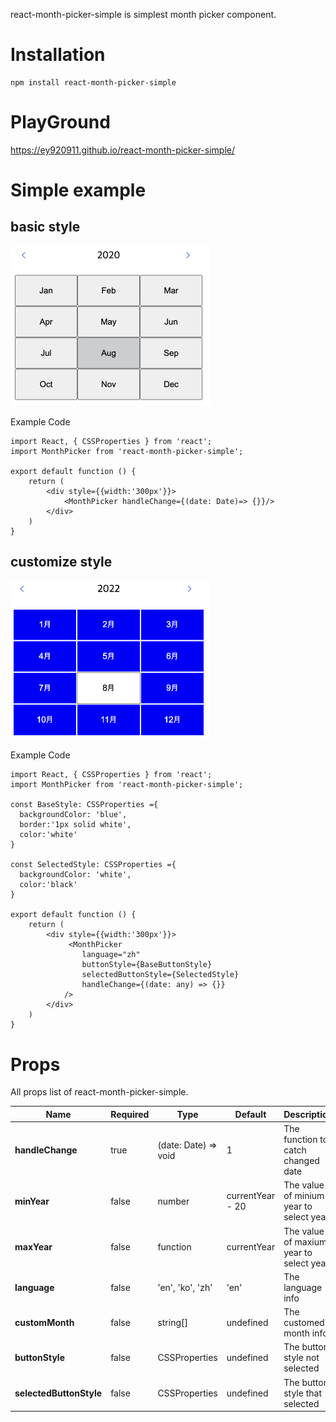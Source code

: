 react-month-picker-simple is simplest month picker component.

# Installation

```shell
npm install react-month-picker-simple
```

# PlayGround

https://ey920911.github.io/react-month-picker-simple/

# Simple example

## basic style

<img width="319" alt="basicStyle" src="https://github.com/ey920911/react-month-picker-simple/blob/main/docs/image/defaultStyle.png"/>

Example Code

```
import React, { CSSProperties } from 'react';
import MonthPicker from 'react-month-picker-simple';

export default function () {
    return (
        <div style={{width:'300px'}}>
            <MonthPicker handleChange={(date: Date)=> {}}/>
        </div>
    )
}

```

## customize style

<img width="319" alt="customizeStyled" src="https://github.com/ey920911/react-month-picker-simple/blob/main/docs/image/customizeStyled.png"/>

Example Code

```
import React, { CSSProperties } from 'react';
import MonthPicker from 'react-month-picker-simple';

const BaseStyle: CSSProperties ={
  backgroundColor: 'blue',
  border:'1px solid white',
  color:'white'
}

const SelectedStyle: CSSProperties ={
  backgroundColor: 'white',
  color:'black'
}

export default function () {
    return (
        <div style={{width:'300px'}}>
             <MonthPicker
                language="zh"
                buttonStyle={BaseButtonStyle}
                selectedButtonStyle={SelectedStyle}
                handleChange={(date: any) => {}}
            />
        </div>
    )
}

```

# Props

All props list of react-month-picker-simple.

| Name                    | Required | Type                 | Default          | Description                             |
| ----------------------- | -------- | -------------------- | ---------------- | --------------------------------------- |
| **handleChange**        | true     | (date: Date) => void | 1                | The function to catch changed date      |
| **minYear**             | false    | number               | currentYear - 20 | The value of minium year to select year |
| **maxYear**             | false    | function             | currentYear      | The value of maxium year to select year |
| **language**            | false    | 'en', 'ko', 'zh'     | 'en'             | The language info                       |
| **customMonth**         | false    | string[]             | undefined        | The customed month info                 |
| **buttonStyle**         | false    | CSSProperties        | undefined        | The button style not selected           |
| **selectedButtonStyle** | false    | CSSProperties        | undefined        | The button style that selected          |
